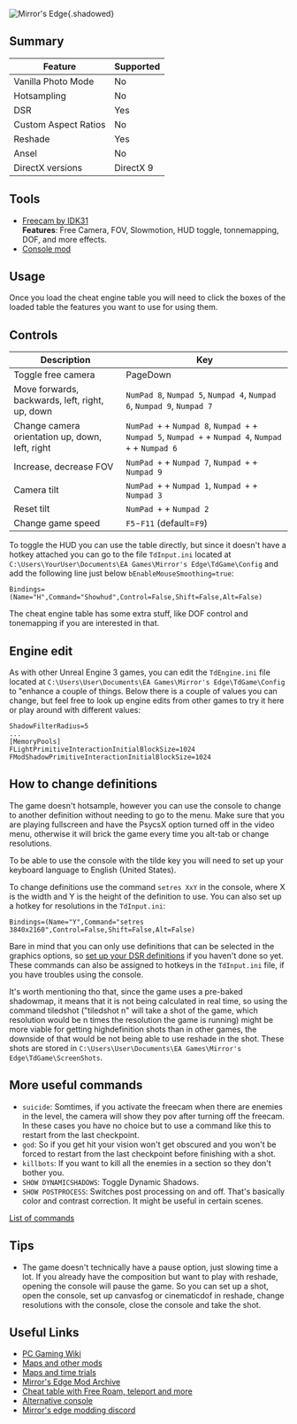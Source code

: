 ![Mirror's Edge](Images\mirrors_edge.png "Shot by Barkar B"){.shadowed}
 
## Summary
 
Feature | Supported
--|--
Vanilla Photo Mode | No
Hotsampling | No
DSR | Yes
Custom Aspect Ratios | No
Reshade | Yes
Ansel | No
DirectX versions | DirectX 9
 
## Tools
 
* [Freecam by IDK31](..\CheatTables\MirrorsEdge_freecam0.02.CT)  
**Features**: Free Camera, FOV, Slowmotion, HUD toggle, tonnemapping, DOF, and more effects.
* [Console mod](https://www.moddb.com/games/mirrors-edge/addons/windowed-mode-and-console)
## Usage
 
Once you load the cheat engine table you will need to click the boxes of the loaded table the features you want to use for using them.
 
## Controls
 
Description | Key
--|--
Toggle free camera | PageDown
Move forwards, backwards, left, right, up, down | `NumPad 8`, `Numpad 5`, `Numpad 4`, `Numpad 6`, `Numpad 9`, `Numpad 7`
Change camera orientation up, down, left, right | `NumPad +` + `Numpad 8`, `Numpad +` + `Numpad 5`, `Numpad +` + `Numpad 4`, `Numpad +` + `Numpad 6`
Increase, decrease FOV | `NumPad +` + `Numpad 7`, `Numpad +` + `Numpad 9`
Camera tilt | `NumPad +` + `Numpad 1`, `Numpad +` + `Numpad 3`
Reset tilt | `NumPad +` + `Numpad 2`
Change game speed | `F5`-`F11` (default=`F9`)
 
To toggle the HUD you can use the table directly, but since it doesn't have a hotkey attached you can go to the file `TdInput.ini` located at `C:\Users\YourUser\Documents\EA Games\Mirror's Edge\TdGame\Config` and add the following line just below `bEnableMouseSmoothing=true`:
 
```
Bindings=(Name="H",Command="Showhud",Control=False,Shift=False,Alt=False)
```
 
The cheat engine table has some extra stuff, like DOF control and tonemapping if you are interested in that.
 
## Engine edit
 
As with other Unreal Engine 3 games, you can edit the `TdEngine.ini` file located at `C:\Users\User\Documents\EA Games\Mirror's Edge\TdGame\Config` to "enhance a couple of things. Below there is a couple of values you can change, but feel free to look up engine edits from other games to try it here or play around with different values:
 
```
ShadowFilterRadius=5
...
[MemoryPools]
FLightPrimitiveInteractionInitialBlockSize=1024
FModShadowPrimitiveInteractionInitialBlockSize=1024
```
 
## How to change definitions
 
The game doesn't hotsample, however you can use the console to change to another definition without needing to go to the menu. Make sure that you are playing fullscreen and have the PsycsX option turned off in the video menu, otherwise it will brick the game every time you alt-tab or change resolutions.
 
To be able to use the console with the tilde key you will need to set up your keyboard language to English (United States).
 
To change definitions use the command `setres XxY` in the console, where X is the width and Y is the height of the definition to use. You can also set up a hotkey for resolutions in the `TdInput.ini`:
 
```
Bindings=(Name="Y",Command="setres 3840x2160",Control=False,Shift=False,Alt=False)
```
 
Bare in mind that you can only use definitions that can be selected in the graphics options, so [set up your DSR definitions](https://framedsc.github.io/GeneralGuides/custom_dsr_resolutions.htm) if you haven't done so yet. These commands can also be assigned to hotkeys in the `TdInput.ini` file, if you have troubles using the console.
 
It's worth mentioning tho that, since the game uses a pre-baked shadowmap, it means that it is not being calculated in real time, so using the command tiledshot ("tiledshot n" will take a shot of the game, which resolution would be n times the resolution the game is running) might be more viable for getting highdefinition shots than in other games, the downside of that would be not being able to use reshade in the shot. These shots are stored in `C:\Users\User\Documents\EA Games\Mirror's Edge\TdGame\ScreenShots`.
 

 
## More useful commands
 
- `suicide`: Somtimes, if you activate the freecam when there are enemies in the level, the camera will show they pov after turning off the freecam. In these cases you have no choice but to use a command like this to restart from the last checkpoint. 
- `god`: So if you get hit your vision won't get obscured and you won't be forced to restart from the last checkpoint before finishing with a shot.
- `killbots`: If you want to kill all the enemies in a section so they don't bother you.
- `SHOW DYNAMICSHADOWS`: Toggle Dynamic Shadows.
- `SHOW POSTPROCESS`: Switches post processing on and off. That's basically color and contrast correction. It might be useful in certain scenes.
 
[List of commands](https://pastebin.com/wNzxR0By)
 
## Tips
 
- The game doesn't technically have a pause option, just slowing time a lot. If you already have the composition but want to play with reshade, opening the console will pause the game. So you can set up a shot, open the console, set up canvasfog or cinematicdof in reshade, change resolutions with the console, close the console and take the shot.  
## Useful Links
 
* [PC Gaming Wiki](https://www.pcgamingwiki.com/wiki/Mass_Effect:_Andromeda)
* [Maps and other mods](https://www.moddb.com/games/mirrors-edge/addons)
* [Maps and time trials](https://www.reddit.com/r/mirrorsedge/comments/417khh/01152015_updated_mods_list/)
* [Mirror's Edge Mod Archive](https://archive.org/details/mirrorsedge_modarchive)
* [Cheat table with Free Roam, teleport and more](https://fearlessrevolution.com/viewtopic.php?t=15343)
* [Alternative console](https://github.com/btbd/mmultiplayer)
* [Mirror's edge modding discord](https://discord.com/invite/gV8QW6F)
